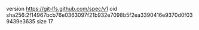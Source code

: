 version https://git-lfs.github.com/spec/v1
oid sha256:2f14967bcb76e0363097f21b932e7098b5f2ea3390416e9370d0f039439e3635
size 17
